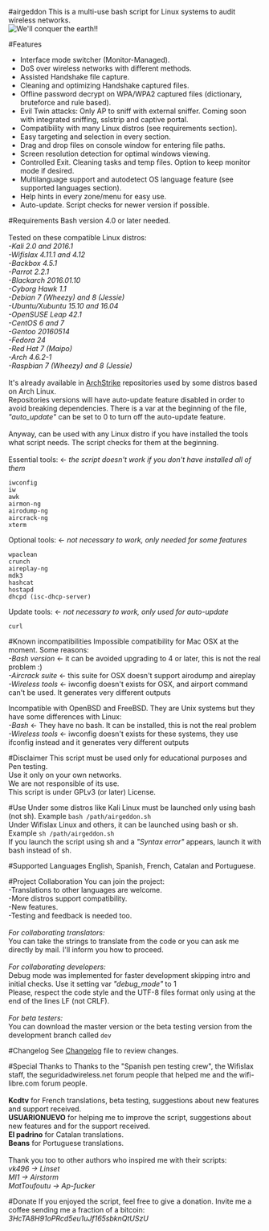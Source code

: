 #airgeddon
This is a multi-use bash script for Linux systems to audit wireless networks.<br/>
<img src="https://raw.githubusercontent.com/v1s1t0r1sh3r3/airgeddon/master/imgs/airgeddon_banner.png" title="We'll conquer the earth!!"/>

#Features
- Interface mode switcher (Monitor-Managed).<br/>
- DoS over wireless networks with different methods.<br/>
- Assisted Handshake file capture.<br/>
- Cleaning and optimizing Handshake captured files.<br/>
- Offline password decrypt on WPA/WPA2 captured files (dictionary, bruteforce and rule based).<br/>
- Evil Twin attacks: Only AP to sniff with external sniffer. Coming soon with integrated sniffing, sslstrip and captive portal.<br/>
- Compatibility with many Linux distros (see requirements section).<br/>
- Easy targeting and selection in every section.<br/>
- Drag and drop files on console window for entering file paths.<br/>
- Screen resolution detection for optimal windows viewing.<br/>
- Controlled Exit. Cleaning tasks and temp files. Option to keep monitor mode if desired.<br/>
- Multilanguage support and autodetect OS language feature (see supported languages section).<br/>
- Help hints in every zone/menu for easy use.<br/>
- Auto-update. Script checks for newer version if possible.

#Requirements
Bash version 4.0 or later needed.<br/>
<br/>
Tested on these compatible Linux distros:<br/>
*-Kali 2.0 and 2016.1*<br/>
*-Wifislax 4.11.1 and 4.12*<br/>
*-Backbox 4.5.1*<br/>
*-Parrot 2.2.1*<br/>
*-Blackarch 2016.01.10*<br/>
*-Cyborg Hawk 1.1*<br/>
*-Debian 7 (Wheezy) and 8 (Jessie)*<br/>
*-Ubuntu/Xubuntu 15.10 and 16.04*<br/>
*-OpenSUSE Leap 42.1*<br/>
*-CentOS 6 and 7*<br/>
*-Gentoo 20160514*<br/>
*-Fedora 24*<br/>
*-Red Hat 7 (Maipo)*<br/>
*-Arch 4.6.2-1*<br/>
*-Raspbian 7 (Wheezy) and 8 (Jessie)*<br/>
<br/>
It's already available in <a href="https://archstrike.org/wiki" target="_blank">ArchStrike</a> repositories used by some distros based on Arch Linux.<br/>
Repositories versions will have auto-update feature disabled in order to avoid breaking dependencies. There is a var at the beginning of the file, *"auto_update"* can be set to 0 to turn off the auto-update feature.<br/>
<br/>
Anyway, can be used with any Linux distro if you have installed the tools what script needs. The script checks for them at the beginning.<br/>
<br/>
Essential tools: <- *the script doesn't work if you don't have installed all of them*
```
iwconfig
iw
awk
airmon-ng
airodump-ng
aircrack-ng
xterm
```
Optional tools: <- *not necessary to work, only needed for some features*
```
wpaclean
crunch
aireplay-ng
mdk3
hashcat
hostapd
dhcpd (isc-dhcp-server)
```
Update tools: <- *not necessary to work, only used for auto-update*<br/>
```
curl
```

#Known incompatibilities
Impossible compatibility for Mac OSX at the moment. Some reasons:<br/>
*-Bash version* <- it can be avoided upgrading to 4 or later, this is not the real problem :)<br/>
*-Aircrack suite* <- this suite for OSX doesn't support airodump and aireplay<br/>
*-Wireless tools* <- iwconfig doesn't exists for OSX, and airport command can't be used. It generates very different outputs<br/>

Incompatible with OpenBSD and FreeBSD. They are Unix systems but they have some differences with Linux:<br/>
*-Bash* <- They have no bash. It can be installed, this is not the real problem<br/>
*-Wireless tools* <- iwconfig doesn't exists for these systems, they use ifconfig instead and it generates very different outputs

#Disclaimer
This script must be used only for educational purposes and Pen testing.<br/>
Use it only on your own networks.<br/>
We are not responsible of its use.<br/>
This script is under GPLv3 (or later) License.

#Use
Under some distros like Kali Linux must be launched only using bash (not sh). Example `bash /path/airgeddon.sh`<br/>
Under Wifislax Linux and others, it can be launched using bash or sh. Example `sh /path/airgeddon.sh`<br/>
If you launch the script using sh and a *"Syntax error"* appears, launch it with bash instead of sh.<br/>

#Supported Languages
English, Spanish, French, Catalan and Portuguese.

#Project Collaboration
You can join the project:<br/>
-Translations to other languages are welcome.<br/>
-More distros support compatibility.<br/>
-New features.<br/>
-Testing and feedback is needed too.<br/>
<br/>
*For collaborating translators:*<br/>
You can take the strings to translate from the code or you can ask me directly by mail. I'll inform you how to proceed.<br/>
<br/>
*For collaborating developers:*<br/>
Debug mode was implemented for faster development skipping intro and initial checks. Use it setting var *"debug_mode"* to 1<br/>
Please, respect the code style and the UTF-8 files format only using at the end of the lines LF (not CRLF).<br/>
<br/>
*For beta testers:*<br/>
You can download the master version or the beta testing version from the development branch called `dev`

#Changelog
See <a href="https://github.com/v1s1t0r1sh3r3/airgeddon/blob/master/changelog.txt" target="_blank">Changelog</a> file to review changes.

#Special Thanks to
Thanks to the "Spanish pen testing crew", the Wifislax staff, the seguridadwireless.net forum people that helped me and the wifi-libre.com forum people.<br/>
<br/>
**Kcdtv** for French translations, beta testing, suggestions about new features and support received.<br/>
**USUARIONUEVO** for helping me to improve the script, suggestions about new features and for the support received.<br/>
**El padrino** for Catalan translations.<br/>
**Beans** for Portuguese translations.<br/>
<br/>
Thank you too to other authors who inspired me with their scripts:<br/>
*vk496 -> Linset*<br/>
*MI1 -> Airstorm*<br/>
*MatToufoutu -> Ap-fucker*

#Donate
If you enjoyed the script, feel free to give a donation. Invite me a coffee sending me a fraction of a bitcoin:<br/>
*3HcTA8H91oPRcd5eu1uJf165sbknQtUSzU*
